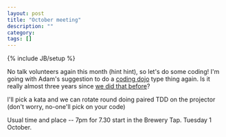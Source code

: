 ```yaml
---
layout: post
title: "October meeting"
description: ""
category: 
tags: []
---
```

{% include JB/setup %}

No talk volunteers again this month (hint hint), so let's do some coding! I'm going with Adam's suggestion to do a [coding dojo](http://codingdojo.org/cgi-bin/wiki.pl?RandoriKata) type thing again. Is it really almost three years since [we did that before](/2010/11/08/meeting-december-7th-2010-at-7pm/)?

I'll pick a kata and we can rotate round doing paired TDD on the projector (don't worry, no-one'll pick on your code)

Usual time and place -- 7pm for 7.30 start in the Brewery Tap. Tuesday 1 October.
